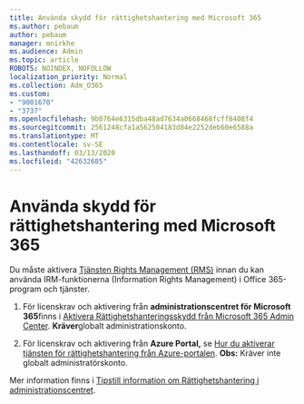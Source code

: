 ```yaml
---
title: Använda skydd för rättighetshantering med Microsoft 365
ms.author: pebaum
author: pebaum
manager: mnirkhe
ms.audience: Admin
ms.topic: article
ROBOTS: NOINDEX, NOFOLLOW
localization_priority: Normal
ms.collection: Adm_O365
ms.custom:
- "9001670"
- "3737"
ms.openlocfilehash: 9b0764e6315dba48ad7634a0668468fcff8408f4
ms.sourcegitcommit: 2561248cfa1a562504183d84e2252deb60e6588a
ms.translationtype: MT
ms.contentlocale: sv-SE
ms.lasthandoff: 03/13/2020
ms.locfileid: "42632685"
---
```

# <a name="use-rights-management-protection-with-microsoft-365"></a>Använda skydd för rättighetshantering med Microsoft 365

Du måste aktivera [Tjänsten Rights Management (RMS)](https://docs.microsoft.com/azure/information-protection/what-is-azure-rms) innan du kan använda IRM-funktionerna (Information Rights Management) i Office 365-program och tjänster.

1. För licenskrav och aktivering från **administrationscentret för Microsoft 365**finns i [Aktivera Rättighetshanteringsskydd från Microsoft 365 Admin Center](https://docs.microsoft.com/azure/information-protection/activate-office365). **Kräver**globalt administrationskonto.

2. För licenskrav och aktivering från **Azure Portal,** se [Hur du aktiverar tjänsten för rättighetshantering från Azure-portalen](https://docs.microsoft.com/azure/information-protection/activate-azure). **Obs:** Kräver inte globalt administratörskonto.
 

Mer information finns i [Tipstill information om Rättighetshantering i administrationscentret](https://docs.microsoft.com/office365/enterprise/activate-rms-in-office-365).
